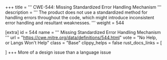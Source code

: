 +++
title = '''
CWE-544: Missing Standardized Error Handling Mechanism
'''
description	= '''
The product does not use a standardized method for handling errors throughout the code, which might introduce inconsistent error handling and resultant weaknesses.
'''
weight = 544

[extra]
id = 544
name = '''
Missing Standardized Error Handling Mechanism
'''
url = "https://cwe.mitre.org/data/definitions/544.html"
vote = "No Help, or Langs Won't Help"
class = "Base"
clippy_helps = false
rust_docs_links = [
	
]
+++
More of a design issue than a language issue